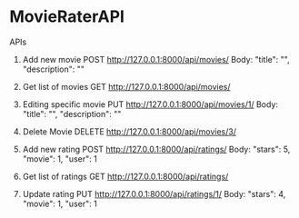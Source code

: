 # MovieRaterAPI

APIs
1. Add new movie
   POST http://127.0.0.1:8000/api/movies/
   Body:
     "title": "",
     "description": ""


3. Get list of movies
   GET http://127.0.0.1:8000/api/movies/


4. Editing specific movie
   PUT http://127.0.0.1:8000/api/movies/1/
   Body:
     "title": "",
     "description": ""


6. Delete Movie
   DELETE http://127.0.0.1:8000/api/movies/3/


7. Add new rating
   POST http://127.0.0.1:8000/api/ratings/
   Body:
     "stars": 5,
     "movie": 1,
     "user": 1


8. Get list of ratings
   GET http://127.0.0.1:8000/api/ratings/


9. Update rating
   PUT http://127.0.0.1:8000/api/ratings/1/
   Body:
     "stars": 4,
     "movie": 1,
     "user": 1

   
